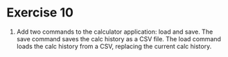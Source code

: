 # Exercise 10

1. Add two commands to the calculator application: load and save. The save command saves the calc history as a CSV file. The load command loads the calc history from a CSV, replacing the current calc history.
